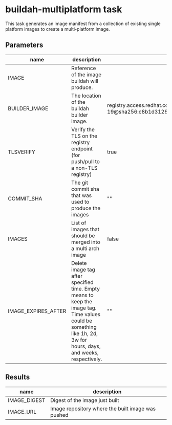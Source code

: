 # buildah-multiplatform task

This task generates an image manifest from a collection of existing single platform images to create a multi-platform image.

## Parameters
| name                | description                                                                                                                                                        |default value|required|
|---------------------|--------------------------------------------------------------------------------------------------------------------------------------------------------------------|---|---|
| IMAGE               | Reference of the image buildah will produce.                                                                                                                       ||true|
| BUILDER_IMAGE       | The location of the buildah builder image.                                                                                                                         |registry.access.redhat.com/ubi9/buildah:9.0.0-19@sha256:c8b1d312815452964885680fc5bc8d99b3bfe9b6961228c71a09c72ca8e915eb|false|
| TLSVERIFY           | Verify the TLS on the registry endpoint (for push/pull to a non-TLS registry)                                                                                      |true|false|
| COMMIT_SHA          | The git commit sha that was used to produce the images                                                                                                             |""|false|
| IMAGES              | List of images that should be merged into a multi arch image                                                                                                       |false|false|
| IMAGE_EXPIRES_AFTER | Delete image tag after specified time. Empty means to keep the image tag. Time values could be something like 1h, 2d, 3w for hours, days, and weeks, respectively. |""|false|

## Results
|name|description|
|---|---|
|IMAGE_DIGEST|Digest of the image just built|
|IMAGE_URL|Image repository where the built image was pushed|


